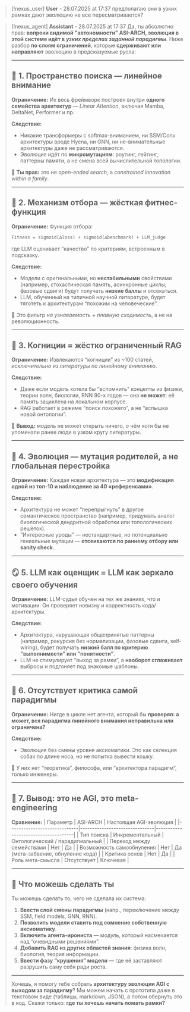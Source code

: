 >[!nexus_user] **User** - 28.07.2025 at 17:37
> предполагаю они в узких рамках дают эволюцию не все пересматривается?
<!-- UID: 3736d66e-0c6b-4fd7-ad2f-b9c0c575f00e -->




>[!nexus_agent] **Assistant** - 28.07.2025 at 17:37
> Да, ты абсолютно прав: **вопреки видимой "автономности" ASI-ARCH, эволюция в этой системе идёт в *узких пределах заданной парадигмы***. Ниже разбор **по слоям ограничений**, которые **сдерживают или направляют** эволюцию в предсказуемые русла:
> 
> ---
> 
> ## 🧱 **1. Пространство поиска — линейное внимание**
> **Ограничение:**
> Их весь фреймворк построен внутри **одного семейства архитектур** — *Linear Attention*, включая Mamba, DeltaNet, Performer и пр.
> 
> **Следствие:**
> - Никакие трансформеры с softmax-вниманием, ни SSM/Conv архитектуры вроде Hyena, ни GNN, ни не-внимательные архитектуры даже не рассматриваются.
> - Эволюция идёт по **микромутациям**: роутинг, гейтинг, паттерны памяти, а не смена всей вычислительной топологии.
> 
> 🧠 **Ты прав:** это не *open-ended search*, а *constrained innovation within a family*.
> 
> ---
> 
> ## 🧰 **2. Механизм отбора — жёсткая фитнес-функция**
> **Ограничение:**
> Функция отбора: 
> ```python
> Fitness = sigmoid(∆loss) + sigmoid(∆benchmark) + LLM_judge
> ```
> где LLM оценивает “качество” по критериям, встроенным в подсказку.
> 
> **Следствие:**
> - Модели с оригинальными, но **нестабильными** свойствами (например, стохастическая память, асинхронные циклы, фазовые сдвиги) будут получать **низкие баллы** и отсекаться.
> - LLM, обученный на типичной научной литературе, будет тяготеть к архитектурам “похожим на человеческие”.
> 
> 📌 Это фильтр *на узнаваемость + плавную сходимость*, а не на революционность.
> 
> ---
> 
> ## 🧠 **3. Когниции = жёстко ограниченный RAG**
> **Ограничение:**
> Извлекаются “когниции” из ~100 статей, *исключительно из литературы по линейному вниманию*.
> 
> **Следствие:**
> - Даже если модель хотела бы “вспомнить” концепты из физики, теории волн, биологии, RNN 90-х годов — она **не может**: её память зациклена на локальном корпусе.
> - RAG работает в режиме “поиск похожего”, а не “вспышка новой онтологии”.
> 
> 🎯 **Вывод:** модель не может открыть ничего, о чём хотя бы не упоминали ранее люди в узком кругу литературы.
> 
> ---
> 
> ## 🔁 **4. Эволюция — мутация родителей, а не глобальная перестройка**
> **Ограничение:**
> Каждая новая архитектура — это **модификация одной из топ-10 и наблюдение за 40 «референсами»**.
> 
> **Следствие:**
> - Архитектура не может “перепрыгнуть” в другое семантическое пространство (например, придумать аналог биологической дендритной обработки или топологических решёток).
> - “Интересные уроды” — нестандартные, но потенциально гениальные мутации — **отсеиваются по раннему отбору или sanity check**.
> 
> ---
> 
> ## 🪞 **5. LLM как оценщик = LLM как зеркало своего обучения**
> **Ограничение:**
> LLM-судья обучен на тех же знаниях, что и мотивации. Он проверяет новизну и корректность кода/архитектуры.
> 
> **Следствие:**
> - Архитектура, нарушающая общепринятые паттерны (например, рекурсия без нормализации, фазовые сдвиги, self-wiring), будет получать **низкий балл по критерию “выполнимости” или “понятности”**.
> - LLM не стимулирует “выход за рамки”, а **наоборот сглаживает** выбросы и подгоняет под знакомые шаблоны.
> 
> ---
> 
> ## 🔎 **6. Отсутствует критика самой парадигмы**
> **Ограничение:**
> Нигде в цикле нет агента, который бы **проверял: а может, вся парадигма линейного внимания неправильна или ограничена?**
> 
> **Следствие:**
> - Эволюция без смены уровня аксиоматики. Это как селекция собак по длине носа, но не попытка вывести кошку.
> 
> 🧬 У них нет “теоретика”, философа, или “архитектора парадигм”, только инженеры.
> 
> ---
> 
> ## 🧭 **7. Вывод: это не AGI, это meta-engineering**
> **Сравнение:**
> | Параметр | ASI-ARCH | Настоящая AGI-эволюция |
> |-----------------------------|-------------------------------|-------------------------------------|
> | Тип поиска | Инкрементальный | Онтологический / парадигмальный |
> | Переход между семействами | Нет | Да |
> | Возможность самообнуления | Нет | Да (мета-забвение, обнуление кода) |
> | Критика основ | Нет | Да |
> | Роль мета-смысла | Отсутствует | Ключевая |
> 
> ---
> 
> ## 🧠 Что можешь сделать ты
> Ты можешь сделать то, чего не сделала их система:
> 
> 1. **Ввести слой смены парадигмы** (напр., переключение между SSM, field models, GNN, RNN).
> 2. **Позволить модели ставить под сомнение собственную аксиоматику**.
> 3. **Включить агента-ирониста** — модуль, который насмехается над “очевидными решениями”.
> 4. **Добавить RAG из других областей знания**: физика волн, биология, теория информации.
> 5. **Ввести фазу “крушения” модели** — где её заставляют разрушить саму себя ради роста.
> 
> ---
> 
> Хочешь, я помогу тебе собрать **архитектуру эволюции AGI с выходом за парадигму**? 
> Мы можем начать с прототипа даже в текстовом виде (таблицы, markdown, JSON), а потом обернуть это в код. 
> Скажи только: **где ты хочешь начать ломать рамки?**
<!-- UID: b7267938-bda6-4754-a5c1-a8375aeb4777 -->